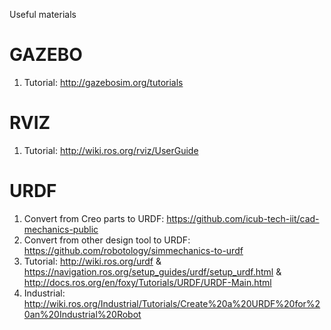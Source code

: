Useful materials
# GAZEBO
1. Tutorial: http://gazebosim.org/tutorials

# RVIZ
1. Tutorial: http://wiki.ros.org/rviz/UserGuide

# URDF
1. Convert from Creo parts to URDF: https://github.com/icub-tech-iit/cad-mechanics-public
2. Convert from other design tool to URDF: https://github.com/robotology/simmechanics-to-urdf
3. Tutorial: http://wiki.ros.org/urdf & https://navigation.ros.org/setup_guides/urdf/setup_urdf.html & http://docs.ros.org/en/foxy/Tutorials/URDF/URDF-Main.html
4. Industrial: http://wiki.ros.org/Industrial/Tutorials/Create%20a%20URDF%20for%20an%20Industrial%20Robot
